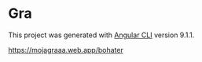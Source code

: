 # Gra

This project was generated with [Angular CLI](https://github.com/angular/angular-cli) version 9.1.1.

https://mojagraaa.web.app/bohater

